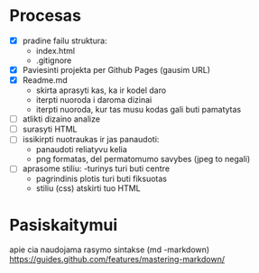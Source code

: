 # Procesas

- [x] pradine failu struktura:
    - index.html
    - .gitignore
- [x] Paviesinti projekta per Github Pages (gausim URL)
- [x] Readme.md
    - skirta aprasyti kas, ka ir kodel daro
    - iterpti nuoroda i daroma dizinai
    - iterpti nuoroda, kur tas musu kodas gali buti pamatytas
- [ ] atlikti dizaino analize
- [ ] surasyti HTML
- [ ] issikirpti nuotraukas ir jas panaudoti:
    - panaudoti reliatyvu kelia
    - png formatas, del permatomumo savybes (jpeg to negali) 
- [ ] aprasome stiliu:
    -turinys turi buti centre
    - pagrindinis plotis turi buti fiksuotas
    - stiliu (css) atskirti tuo HTML

# Pasiskaitymui

apie cia naudojama rasymo sintakse (md -markdown)
https://guides.github.com/features/mastering-markdown/